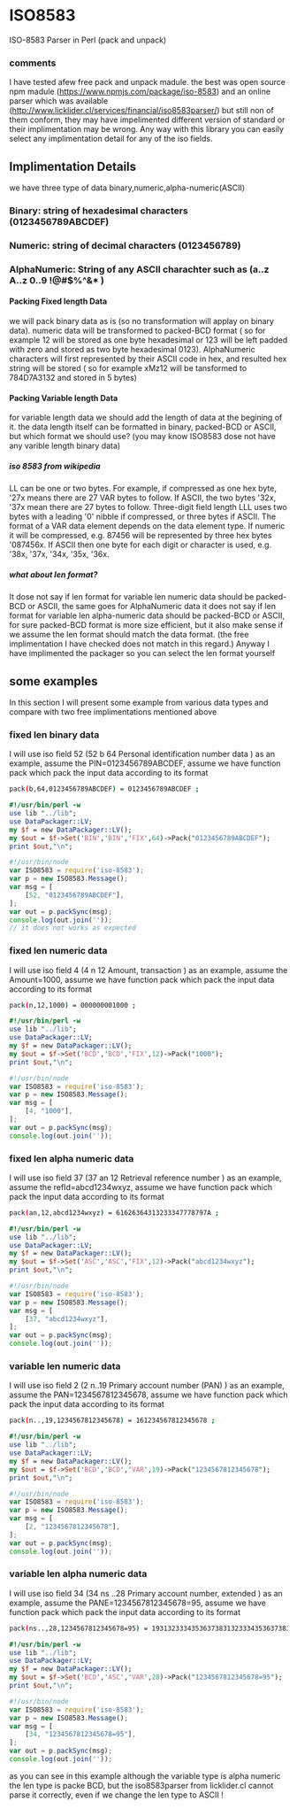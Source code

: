 # ISO8583
ISO-8583 Parser in Perl (pack and unpack)
### comments
I have tested afew free pack and unpack madule. the best was open source npm madule (https://www.npmjs.com/package/iso-8583) and an online parser which was available (http://www.licklider.cl/services/financial/iso8583parser/) but still non of them conform, they may have impelimented different version of standard or their implimentation may be wrong. Any way with this library you can easily select any implimentation detail for any of the iso fields.
## Implimentation Details
we have three type of data binary,numeric,alpha-numeric(ASCII)
### Binary: string of hexadesimal characters (0123456789ABCDEF)
### Numeric: string of decimal characters (0123456789)
### AlphaNumeric: String of any ASCII charachter such as (a..z A..z 0..9 !@#$%^&* )
#### Packing Fixed length Data
we will pack binary data as is (so no transformation will applay on binary data). numeric data will be transformed to packed-BCD format ( so for example 12 will be stored as one byte hexadesimal or 123 will be left padded with zero and stored as two byte hexadesimal 0123). AlphaNumeric characters will first represented by their ASCII code in hex, and resulted hex string will be stored ( so for example xMz12 will be tansformed to 784D7A3132 and stored in 5 bytes)
#### Packing Variable length Data
for variable length data we should add the length of data at the begining of it. the data length itself can be formatted in binary, packed-BCD or ASCII, but which format we should use? (you may know ISO8583 dose not have any varible length binary data)
##### iso 8583 from wikipedia
LL can be one or two bytes. For example, if compressed as one hex byte, '27x means there are 27 VAR bytes to follow. If ASCII, the two bytes '32x, '37x mean there are 27 bytes to follow. Three-digit field length LLL uses two bytes with a leading '0' nibble if compressed, or three bytes if ASCII. The format of a VAR data element depends on the data element type. If numeric it will be compressed, e.g. 87456 will be represented by three hex bytes '087456x. If ASCII then one byte for each digit or character is used, e.g. '38x, '37x, '34x, '35x, '36x. 
##### what about len format?
It dose not say if len format for variable len numeric data should be packed-BCD or ASCII, the same goes for AlphaNumeric data it does not say if len format for variable len alpha-numeric data should be packed-BCD or ASCII, for sure packed-BCD format is more size efficient, but it also make sense if we assume the len format should match the data format. (the free implimentation I have checked does not match in this regard.) Anyway I have implimented the packager so you can select the len format yourself
## some examples
In this section I will present some example from various data types and compare with two free implimentations mentioned above
### fixed len binary data
I will use iso field 52 (52 	b 64 	Personal identification number data ) as an example, assume the PIN=0123456789ABCDEF, assume we have function pack which pack the input data according to its format
```bash
pack(b,64,0123456789ABCDEF) = 0123456789ABCDEF ;

```
```perl
#!/usr/bin/perl -w
use lib "../lib";
use DataPackager::LV;
my $f = new DataPackager::LV();
my $out = $f->Set('BIN','BIN','FIX',64)->Pack("0123456789ABCDEF");
print $out,"\n";
```
```js
#!/usr/bin/node
var ISO8583 = require('iso-8583');
var p = new ISO8583.Message();
var msg = [
	[52, "0123456789ABCDEF"],
];
var out = p.packSync(msg);
console.log(out.join(''));
// it does not works as expected
```

### fixed len numeric data
I will use iso field 4 (4 	n 12 	Amount, transaction ) as an example, assume the Amount=1000, assume we have function pack which pack the input data according to its format
```bash
pack(n,12,1000) = 000000001000 ;

```
```perl
#!/usr/bin/perl -w
use lib "../lib";
use DataPackager::LV;
my $f = new DataPackager::LV();
my $out = $f->Set('BCD','BCD','FIX',12)->Pack("1000");
print $out,"\n";
```
```js
#!/usr/bin/node
var ISO8583 = require('iso-8583');
var p = new ISO8583.Message();
var msg = [
	[4, "1000"],
];
var out = p.packSync(msg);
console.log(out.join(''));

```
### fixed len alpha numeric data
I will use iso field 37 (37 	an 12 	Retrieval reference number ) as an example, assume the refId=abcd1234wxyz, assume we have function pack which pack the input data according to its format
```bash
pack(an,12,abcd1234wxyz) = 61626364313233347778797A ;

```
```perl
#!/usr/bin/perl -w
use lib "../lib";
use DataPackager::LV;
my $f = new DataPackager::LV();
my $out = $f->Set('ASC','ASC','FIX',12)->Pack("abcd1234wxyz");
print $out,"\n";
```
```js
#!/usr/bin/node
var ISO8583 = require('iso-8583');
var p = new ISO8583.Message();
var msg = [
	[37, "abcd1234wxyz"],
];
var out = p.packSync(msg);
console.log(out.join(''));

```
### variable len numeric data
I will use iso field 2 (2 	n..19 	Primary account number (PAN) ) as an example, assume the PAN=1234567812345678, assume we have function pack which pack the input data according to its format
```bash
pack(n..,19,1234567812345678) = 161234567812345678 ;

```
```perl
#!/usr/bin/perl -w
use lib "../lib";
use DataPackager::LV;
my $f = new DataPackager::LV();
my $out = $f->Set('BCD','BCD','VAR',19)->Pack("1234567812345678");
print $out,"\n";
```
```js
#!/usr/bin/node
var ISO8583 = require('iso-8583');
var p = new ISO8583.Message();
var msg = [
	[2, "1234567812345678"],
];
var out = p.packSync(msg);
console.log(out.join(''));

```
### variable len alpha numeric data
I will use iso field 34 (34 	ns ..28 	Primary account number, extended ) as an example, assume the PANE=1234567812345678=95, assume we have function pack which pack the input data according to its format
```bash
pack(ns..,28,1234567812345678=95) = 19313233343536373831323334353637383D3935 ;

```
```perl
#!/usr/bin/perl -w
use lib "../lib";
use DataPackager::LV;
my $f = new DataPackager::LV();
my $out = $f->Set('BCD','ASC','VAR',28)->Pack("1234567812345678=95");
print $out,"\n";
```
```js
#!/usr/bin/node
var ISO8583 = require('iso-8583');
var p = new ISO8583.Message();
var msg = [
	[34, "1234567812345678=95"],
];
var out = p.packSync(msg);
console.log(out.join(''));

```
as you can see in this example although the variable type is alpha numeric the len type is packe BCD, but the iso8583parser from licklider.cl cannot parse it correctly, even if we change the len type to ASCII !
